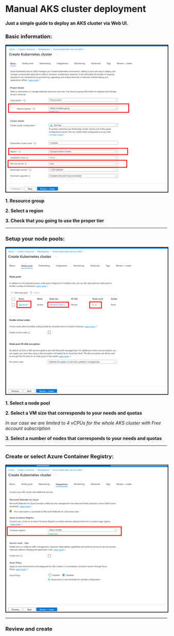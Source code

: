 # Manual AKS cluster deployment

**Just a simple guide to deploy an AKS cluster via Web UI.**

### Basic information:

<kbd>
  <img src="../../images/AKS-Manual/basicinfo.png" width="800" border="2px">
</kbd>

**1. Resource group**

**2. Select a region**

**3. Check that you going to use the proper tier**

---

### Setup your node pools:

<kbd>
  <img src="../../images/AKS-Manual/nodepools.png" width="800" border="2px">
</kbd>

**1. Select a node pool**

**2. Select a VM size that corresponds to your needs and quotas**

_In our case we are limited to 4 vCPUs for the whole AKS cluster with Free account subscription_

**3. Select a number of nodes that corresponds to your needs and quotas**

---

### Create or select Azure Container Registry:

<kbd>
  <img src="../../images/AKS-Manual/acr.png" width="800" border="2px">
</kbd>

---

### Review and create
